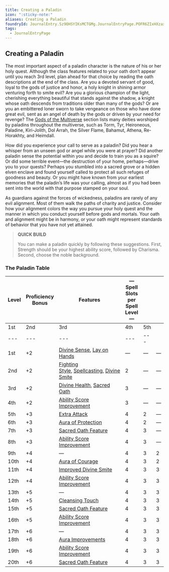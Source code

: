 ```yaml
---
title: Creating a Paladin
icon: ":sticky-note:"
aliases: Creating a Paladin
foundryId: JournalEntry.Sz9OHSYIKsMCTGMg.JournalEntryPage.POFR6ZIxHXzaxbm6
tags:
  - JournalEntryPage
---
```

## Creating a Paladin

The most important aspect of a paladin character is the nature of his or her holy quest. Although the class features related to your oath don’t appear until you reach 3rd level, plan ahead for that choice by reading the oath descriptions at the end of the class. Are you a devoted servant of good, loyal to the gods of justice and honor, a holy knight in shining armor venturing forth to smite evil? Are you a glorious champion of the light, cherishing everything beautiful that stands against the shadow, a knight whose oath descends from traditions older than many of the gods? Or are you an embittered loner sworn to take vengeance on those who have done great evil, sent as an angel of death by the gods or driven by your need for revenge? The [Gods of the Multiverse](https://www.dndbeyond.com/compendium/rules/basic-rules/appendix-b-gods-of-the-multiverse) section lists many deities worshiped by paladins throughout the multiverse, such as Torm, Tyr, Heironeous, Paladine, Kiri-Jolith, Dol Arrah, the Silver Flame, Bahamut, Athena, Re-Horakhty, and Heimdall.

How did you experience your call to serve as a paladin? Did you hear a whisper from an unseen god or angel while you were at prayer? Did another paladin sense the potential within you and decide to train you as a squire? Or did some terrible event—the destruction of your home, perhaps—drive you to your quests? Perhaps you stumbled into a sacred grove or a hidden elven enclave and found yourself called to protect all such refuges of goodness and beauty. Or you might have known from your earliest memories that the paladin’s life was your calling, almost as if you had been sent into the world with that purpose stamped on your soul.

As guardians against the forces of wickedness, paladins are rarely of any evil alignment. Most of them walk the paths of charity and justice. Consider how your alignment colors the way you pursue your holy quest and the manner in which you conduct yourself before gods and mortals. Your oath and alignment might be in harmony, or your oath might represent standards of behavior that you have not yet attained.

> **QUICK BUILD**
> 
> You can make a paladin quickly by following these suggestions. First, Strength should be your highest ability score, followed by Charisma. Second, choose the noble background.

### The Paladin Table

|Level|Proficiency  <br>Bonus|Features|—Spell Slots per Spell Level—|   |   |   |   |
|---|---|---|---|---|---|---|---|
|1st|2nd|3rd|4th|5th|
|---|---|---|---|---|
|1st|+2|[Divine Sense](https://www.dndbeyond.com/classes/4-paladin#DivineSense-260), [Lay on Hands](https://www.dndbeyond.com/classes/4-paladin#LayonHands-261)|—|—|—|—|—|
|2nd|+2|[Fighting Style](https://www.dndbeyond.com/classes/4-paladin#FightingStyle-262), [Spellcasting](https://www.dndbeyond.com/classes/4-paladin#Spellcasting-263), [Divine Smite](https://www.dndbeyond.com/classes/4-paladin#DivineSmite-264)|2|—|—|—|—|
|3rd|+2|[Divine Health](https://www.dndbeyond.com/classes/4-paladin#DivineHealth-265), [Sacred Oath](https://www.dndbeyond.com/classes/4-paladin#SacredOath-266)|3|—|—|—|—|
|4th|+2|[Ability Score Improvement](https://www.dndbeyond.com/classes/4-paladin#AbilityScoreImprovement-268)|3|—|—|—|—|
|5th|+3|[Extra Attack](https://www.dndbeyond.com/classes/4-paladin#ExtraAttack-269)|4|2|—|—|—|
|6th|+3|[Aura of Protection](https://www.dndbeyond.com/classes/4-paladin#AuraofProtection-270)|4|2|—|—|—|
|7th|+3|[Sacred Oath Feature](https://www.dndbeyond.com/classes/4-paladin#SacredOaths)|4|3|—|—|—|
|8th|+3|[Ability Score Improvement](https://www.dndbeyond.com/classes/4-paladin#AbilityScoreImprovement-268)|4|3|—|—|—|
|9th|+4|—|4|3|2|—|—|
|10th|+4|[Aura of Courage](https://www.dndbeyond.com/classes/4-paladin#AuraofCourage-271)|4|3|2|—|—|
|11th|+4|[Improved Divine Smite](https://www.dndbeyond.com/classes/4-paladin#ImprovedDivineSmite-272)|4|3|3|—|—|
|12th|+4|[Ability Score Improvement](https://www.dndbeyond.com/classes/4-paladin#AbilityScoreImprovement-268)|4|3|3|—|—|
|13th|+5|—|4|3|3|1|—|
|14th|+5|[Cleansing Touch](https://www.dndbeyond.com/classes/4-paladin#CleansingTouch-273)|4|3|3|1|—|
|15th|+5|[Sacred Oath Feature](https://www.dndbeyond.com/classes/4-paladin#SacredOaths)|4|3|3|2|—|
|16th|+5|[Ability Score Improvement](https://www.dndbeyond.com/classes/4-paladin#AbilityScoreImprovement-268)|4|3|3|2|—|
|17th|+6|—|4|3|3|3|1|
|18th|+6|[Aura Improvements](https://www.dndbeyond.com/classes/4-paladin#AuraImprovements-274)|4|3|3|3|1|
|19th|+6|[Ability Score Improvement](https://www.dndbeyond.com/classes/4-paladin#AbilityScoreImprovement-268)|4|3|3|3|2|
|20th|+6|[Sacred Oath Feature](https://www.dndbeyond.com/classes/4-paladin#SacredOaths)|4|3|3|3|2|